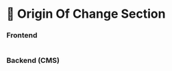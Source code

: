 # 📎 Origin Of Change Section

### **Frontend**

<figure><img src="../../.gitbook/assets/charitable-trust-origin-section.png" alt=""><figcaption></figcaption></figure>

### Backend (CMS)

<figure><img src="../../.gitbook/assets/charitable-trust-origin-section-cms.png" alt=""><figcaption></figcaption></figure>
